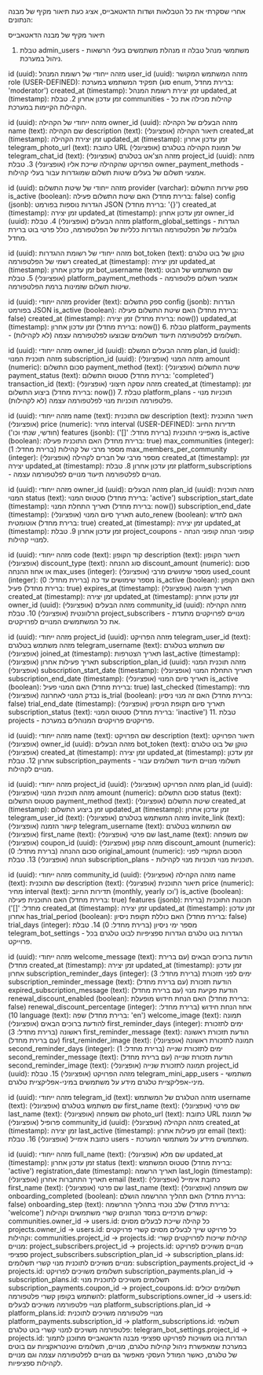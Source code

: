 אחרי שסקרתי את כל הטבלאות ושדות הדאטאבייס, אציג כעת תיאור מקיף של מבנה הנתונים:

תיאור מקיף של מבנה הדאטאבייס
1. טבלת admin_users - משתמשי מנהל
טבלה זו מנהלת משתמשים בעלי הרשאות ניהול במערכת.

id (uuid): מזהה ייחודי של רשומת המנהל
user_id (uuid): מזהה המשתמש המקושר
role (USER-DEFINED): תפקיד המשתמש במערכת (סוג enum, ברירת מחדל: 'moderator')
created_at (timestamp): זמן יצירת רשומת המנהל
updated_at (timestamp): זמן עדכון אחרון
2. טבלת communities - קהילות
מכילה את כל הקהילות הקיימות במערכת.

id (uuid): מזהה ייחודי של הקהילה
owner_id (uuid): מזהה הבעלים של הקהילה
name (text): שם הקהילה
description (text): תיאור הקהילה (אופציונלי)
created_at (timestamp): זמן יצירת הקהילה
updated_at (timestamp): זמן עדכון אחרון
telegram_photo_url (text): כתובת URL של תמונת הקהילה בטלגרם (אופציונלי)
telegram_chat_id (text): מזהה הצ'אט בטלגרם (אופציונלי)
project_id (uuid): מזהה הפרויקט שהקהילה שייכת אליו (אופציונלי)
3. טבלת owner_payment_methods - אמצעי תשלום של בעלים
שיטות תשלום שמוגדרות עבור בעלי קהילות.

id (uuid): מזהה ייחודי של שיטת התשלום
provider (varchar): ספק שירות התשלום
is_active (boolean): האם שיטת התשלום פעילה (ברירת מחדל: false)
config (jsonb): הגדרות נוספות בפורמט JSON (ברירת מחדל: '{}')
created_at (timestamp): זמן יצירה
updated_at (timestamp): זמן עדכון אחרון
owner_id (uuid): מזהה הבעלים (אופציונלי)
4. טבלת platform_global_settings - הגדרות גלובליות של הפלטפורמה
הגדרות כלליות של הפלטפורמה, כולל פרטי בוט ברירת מחדל.

id (uuid): מזהה ייחודי של רשומת ההגדרות
bot_token (text): טוקן של בוט טלגרם רשמי של הפלטפורמה
created_at (timestamp): זמן יצירה
updated_at (timestamp): זמן עדכון אחרון
bot_username (text): שם המשתמש של הבוט (אופציונלי)
5. טבלת platform_payment_methods - אמצעי תשלום פלטפורמה
שיטות תשלום שזמינות ברמת הפלטפורמה.

id (uuid): מזהה ייחודי
provider (text): ספק התשלום
config (jsonb): הגדרות בפורמט JSON
is_active (boolean): האם שיטת התשלום פעילה (ברירת מחדל: false)
created_at (timestamp): זמן יצירה (ברירת מחדל: now())
updated_at (timestamp): זמן עדכון אחרון (ברירת מחדל: now())
6. טבלת platform_payments - תשלומים לפלטפורמה
תיעוד תשלומים שבוצעו לפלטפורמה עצמה (לא לקהילות).

id (uuid): מזהה ייחודי
owner_id (uuid): מזהה הבעלים המשלם
plan_id (uuid): מזהה תוכנית המנוי
subscription_id (uuid): מזהה המנוי (אופציונלי)
amount (numeric): סכום התשלום
payment_method (text): שיטת התשלום (אופציונלי)
payment_status (text): סטטוס התשלום (ברירת מחדל: 'completed')
transaction_id (text): מזהה עסקה חיצוני (אופציונלי)
created_at (timestamp): זמן ביצוע התשלום (ברירת מחדל: now())
7. טבלת platform_plans - תוכניות מנוי פלטפורמה
תוכניות מנוי לפלטפורמה עצמה (לא לקהילות).

id (uuid): מזהה ייחודי
name (text): שם התוכנית
description (text): תיאור התוכנית (אופציונלי)
price (numeric): מחיר
interval (USER-DEFINED): תדירות החיוב (חודשי, שנתי וכו')
features (jsonb): מאפייני התוכנית (ברירת מחדל: '[]')
is_active (boolean): האם התוכנית פעילה (ברירת מחדל: true)
max_communities (integer): מספר מרבי של קהילות (ברירת מחדל: 1)
max_members_per_community (integer): מספר מרבי של חברים לקהילה (אופציונלי)
created_at (timestamp): זמן יצירה
updated_at (timestamp): זמן עדכון אחרון
8. טבלת platform_subscriptions - מנויים לפלטפורמה
תיעוד מנויים לפלטפורמה עצמה.

id (uuid): מזהה ייחודי
owner_id (uuid): מזהה הבעלים
plan_id (uuid): מזהה תוכנית המנוי
status (text): סטטוס המנוי (ברירת מחדל: 'active')
subscription_start_date (timestamp): תאריך התחלת המנוי (ברירת מחדל: now())
subscription_end_date (timestamp): תאריך סיום המנוי (אופציונלי)
auto_renew (boolean): האם לחדש אוטומטית (ברירת מחדל: true)
created_at (timestamp): זמן יצירה
updated_at (timestamp): זמן עדכון אחרון
9. טבלת project_coupons - קופוני הנחה
קופוני הנחה למנויי קהילות.

id (uuid): מזהה ייחודי
code (text): קוד הקופון
description (text): תיאור הקופון (אופציונלי)
discount_type (text): סוג ההנחה
discount_amount (numeric): סכום או אחוז ההנחה
max_uses (integer): מספר שימושים מרבי (אופציונלי)
used_count (integer): מספר שימושים עד כה (ברירת מחדל: 0)
is_active (boolean): האם הקופון פעיל (ברירת מחדל: true)
expires_at (timestamp): תאריך תפוגה (אופציונלי)
created_at (timestamp): זמן יצירה
updated_at (timestamp): זמן עדכון אחרון
owner_id (uuid): מזהה הבעלים (אופציונלי)
community_id (uuid): מזהה הקהילה הרלוונטית (אופציונלי)
10. טבלת project_subscribers - מנויים לפרויקטים
מתעדת את כל המשתמשים המנויים לפרויקטים.

id (uuid): מזהה ייחודי
project_id (uuid): מזהה הפרויקט
telegram_user_id (text): מזהה משתמש בטלגרם
telegram_username (text): שם משתמש בטלגרם (אופציונלי)
joined_at (timestamp): תאריך הצטרפות
last_active (timestamp): תאריך פעילות אחרון (אופציונלי)
subscription_plan_id (uuid): מזהה תוכנית המנוי (אופציונלי)
subscription_start_date (timestamp): תאריך התחלת המנוי (אופציונלי)
subscription_end_date (timestamp): תאריך סיום המנוי (אופציונלי)
is_active (boolean): האם המנוי פעיל (ברירת מחדל: true)
last_checked (timestamp): מתי נבדק המנוי לאחרונה (אופציונלי)
is_trial (boolean): האם זה מנוי ניסיון (ברירת מחדל: false)
trial_end_date (timestamp): תאריך סיום תקופת הניסיון (אופציונלי)
subscription_status (text): סטטוס המנוי (ברירת מחדל: 'inactive')
11. טבלת projects - פרויקטים
פרויקטים המנוהלים במערכת.

id (uuid): מזהה ייחודי
name (text): שם הפרויקט
description (text): תיאור הפרויקט (אופציונלי)
owner_id (uuid): מזהה הבעלים
bot_token (text): טוקן של בוט טלגרם (אופציונלי)
created_at (timestamp): זמן יצירה
updated_at (timestamp): זמן עדכון אחרון
12. טבלת subscription_payments - תשלומי מנויים
תיעוד תשלומים עבור מנויים לקהילות.

id (uuid): מזהה ייחודי
project_id (uuid): מזהה הפרויקט (אופציונלי)
plan_id (uuid): מזהה תוכנית המנוי (אופציונלי)
amount (numeric): סכום התשלום
status (text): סטטוס התשלום
payment_method (text): שיטת התשלום (אופציונלי)
created_at (timestamp): זמן ביצוע התשלום
updated_at (timestamp): זמן עדכון אחרון
telegram_user_id (text): מזהה המשתמש בטלגרם (אופציונלי)
invite_link (text): קישור הזמנה (אופציונלי)
telegram_username (text): שם המשתמש בטלגרם (אופציונלי)
first_name (text): שם פרטי (אופציונלי)
last_name (text): שם משפחה (אופציונלי)
coupon_id (uuid): מזהה קופון (אופציונלי)
discount_amount (numeric): סכום ההנחה (ברירת מחדל: 0)
original_amount (numeric): הסכום המקורי לפני הנחה (אופציונלי)
13. טבלת subscription_plans - תוכניות מנוי
תוכניות מנוי לקהילות.

id (uuid): מזהה ייחודי
community_id (uuid): מזהה הקהילה (אופציונלי)
name (text): שם התוכנית
description (text): תיאור התוכנית (אופציונלי)
price (numeric): מחיר
interval (text): תדירות החיוב (monthly, yearly וכו')
is_active (boolean): האם התוכנית פעילה (ברירת מחדל: true)
features (jsonb): תכונות התוכנית (ברירת מחדל: '[]')
created_at (timestamp): זמן יצירה
updated_at (timestamp): זמן עדכון אחרון
has_trial_period (boolean): האם כוללת תקופת ניסיון (ברירת מחדל: false)
trial_days (integer): מספר ימי ניסיון (ברירת מחדל: 0)
14. טבלת telegram_bot_settings - הגדרות בוט טלגרם
הגדרות ספציפיות לבוט טלגרם בכל פרוייקט.

id (uuid): מזהה ייחודי
welcome_message (text): הודעת ברוכים הבאים (עם ברירת מחדל)
created_at (timestamp): זמן יצירה
updated_at (timestamp): זמן עדכון אחרון
subscription_reminder_days (integer): ימים לפני תזכורת (ברירת מחדל: 3)
subscription_reminder_message (text): הודעת תזכורת (עם ברירת מחדל)
expired_subscription_message (text): הודעת פקיעת מנוי (עם ברירת מחדל)
renewal_discount_enabled (boolean): האם הנחת חידוש מופעלת (ברירת מחדל: false)
renewal_discount_percentage (integer): אחוז הנחת חידוש (ברירת מחדל: 10)
language (text): שפה (ברירת מחדל: 'en')
welcome_image (text): תמונה להודעת ברוכים הבאים (אופציונלי)
first_reminder_days (integer): ימים לתזכורת ראשונה (ברירת מחדל: 3)
first_reminder_message (text): הודעת תזכורת ראשונה (עם ברירת מחדל)
first_reminder_image (text): תמונה לתזכורת ראשונה (אופציונלי)
second_reminder_days (integer): ימים לתזכורת שנייה (ברירת מחדל: 1)
second_reminder_message (text): הודעת תזכורת שנייה (עם ברירת מחדל)
second_reminder_image (text): תמונה לתזכורת שנייה (אופציונלי)
project_id (uuid): מזהה הפרויקט (אופציונלי)
15. טבלת telegram_mini_app_users - משתמשי מיני-אפליקציית טלגרם
מידע על משתמשים במיני-אפליקציית טלגרם.

id (uuid): מזהה ייחודי
telegram_id (text): מזהה הטלגרם של המשתמש
username (text): שם משתמש בטלגרם (אופציונלי)
first_name (text): שם פרטי (אופציונלי)
last_name (text): שם משפחה (אופציונלי)
photo_url (text): כתובת URL של תמונת פרופיל (אופציונלי)
community_id (uuid): מזהה הקהילה (אופציונלי)
created_at (timestamp): זמן יצירה
last_active (timestamp): זמן פעילות אחרון
email (text): כתובת אימייל (אופציונלי)
16. טבלת users - משתמשים
מידע על משתמשי המערכת.

id (uuid): מזהה ייחודי
full_name (text): שם מלא (אופציונלי)
updated_at (timestamp): זמן עדכון אחרון
status (text): סטטוס המשתמש (ברירת מחדל: 'active')
registration_date (timestamp): תאריך הרשמה
last_login (timestamp): תאריך התחברות אחרון (אופציונלי)
email (text): כתובת אימייל (אופציונלי)
first_name (text): שם פרטי (אופציונלי)
last_name (text): שם משפחה (אופציונלי)
onboarding_completed (boolean): האם תהליך ההרשמה הושלם (ברירת מחדל: false)
onboarding_step (text): שלב נוכחי בתהליך ההרשמה (ברירת מחדל: 'welcome')
קשרים מרכזיים במסד הנתונים
קשרי משתמשים וקהילות:
communities.owner_id → users.id: כל קהילה שייכת לבעלים מסוים
projects.owner_id → users.id: כל פרויקט שייך לבעלים מסוים
קשרי פרויקטים וקהילות:
communities.project_id → projects.id: קהילות שייכות לפרויקטים
קשרי מנויים:
project_subscribers.project_id → projects.id: מנויים משויכים לפרויקט ספציפי
project_subscribers.subscription_plan_id → subscription_plans.id: מנויים משויכים לתוכנית מנוי
קשרי תשלומים:
subscription_payments.project_id → projects.id: תשלומים משויכים לפרויקט
subscription_payments.plan_id → subscription_plans.id: תשלומים משויכים לתוכנית מנוי
subscription_payments.coupon_id → project_coupons.id: תשלומים יכולים להשתמש בקופון
קשרי פלטפורמה:
platform_subscriptions.owner_id → users.id: מנויי פלטפורמה משויכים לבעלים
platform_subscriptions.plan_id → platform_plans.id: מנויי פלטפורמה משויכים לתוכנית
platform_payments.subscription_id → platform_subscriptions.id: תשלומי פלטפורמה משויכים למנוי
קשרי בוט טלגרם:
telegram_bot_settings.project_id → projects.id: הגדרות בוט משויכות לפרויקט ספציפי
מבנה הדאטאבייס מתוכנן לתמוך במערכת שמאפשרת ניהול קהילות טלגרם, מנויים, תשלומים ואינטראקציות עם בוטים של טלגרם, כאשר המודל העסקי מאפשר גם מנויים לפלטפורמה עצמה וגם מנויים לקהילות ספציפיות.